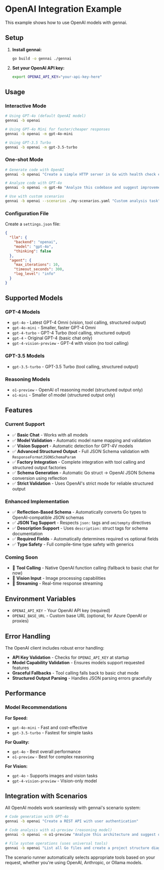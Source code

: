 # OpenAI Integration Example

This example shows how to use OpenAI models with gennai.

## Setup

1. **Install gennai:**
   ```bash
   go build -o gennai ./gennai
   ```

2. **Set your OpenAI API key:**
   ```bash
   export OPENAI_API_KEY="your-api-key-here"
   ```

## Usage

### Interactive Mode

```bash
# Using GPT-4o (default OpenAI model)
gennai -b openai

# Using GPT-4o Mini for faster/cheaper responses  
gennai -b openai -m gpt-4o-mini

# Using GPT-3.5 Turbo
gennai -b openai -m gpt-3.5-turbo
```

### One-shot Mode

```bash
# Generate code with OpenAI
gennai -b openai "Create a simple HTTP server in Go with health check endpoint"

# Analyze code with GPT-4o
gennai -b openai -m gpt-4o "Analyze this codebase and suggest improvements"

# Use with custom scenarios
gennai -b openai --scenarios ./my-scenarios.yaml "Custom analysis task"
```

### Configuration File

Create a `settings.json` file:

```json
{
  "llm": {
    "backend": "openai",
    "model": "gpt-4o",
    "thinking": false
  },
  "agent": {
    "max_iterations": 10,
    "timeout_seconds": 300,
    "log_level": "info"
  }
}
```

## Supported Models

### GPT-4 Models
- `gpt-4o` - Latest GPT-4 Omni (vision, tool calling, structured output)
- `gpt-4o-mini` - Smaller, faster GPT-4 Omni  
- `gpt-4-turbo` - GPT-4 Turbo (tool calling, structured output)
- `gpt-4` - Original GPT-4 (basic chat only)
- `gpt-4-vision-preview` - GPT-4 with vision (no tool calling)

### GPT-3.5 Models
- `gpt-3.5-turbo` - GPT-3.5 Turbo (tool calling, structured output)

### Reasoning Models
- `o1-preview` - OpenAI o1 reasoning model (structured output only)
- `o1-mini` - Smaller o1 model (structured output only)

## Features

### Current Support
- ✅ **Basic Chat** - Works with all models
- ✅ **Model Validation** - Automatic model name mapping and validation  
- ✅ **Vision Support** - Automatic detection for GPT-4V models
- ✅ **Advanced Structured Output** - Full JSON Schema validation with `ResponseFormatJSONSchemaParam`
- ✅ **Factory Integration** - Complete integration with tool calling and structured output factories
- ✅ **Schema Generation** - Automatic Go struct → OpenAI JSON Schema conversion using reflection
- ✅ **Strict Validation** - Uses OpenAI's strict mode for reliable structured output

### Enhanced Implementation
- ✅ **Reflection-Based Schema** - Automatically converts Go types to OpenAI-compatible JSON schemas
- ✅ **JSON Tag Support** - Respects `json:` tags and `omitempty` directives  
- ✅ **Description Support** - Uses `description:` struct tags for schema documentation
- ✅ **Required Fields** - Automatically determines required vs optional fields
- ✅ **Type Safety** - Full compile-time type safety with generics

### Coming Soon
- 🚧 **Tool Calling** - Native OpenAI function calling (fallback to basic chat for now)
- 🚧 **Vision Input** - Image processing capabilities
- 🚧 **Streaming** - Real-time response streaming

## Environment Variables

- `OPENAI_API_KEY` - Your OpenAI API key (required)
- `OPENAI_BASE_URL` - Custom base URL (optional, for Azure OpenAI or proxies)

## Error Handling

The OpenAI client includes robust error handling:

- **API Key Validation** - Checks for `OPENAI_API_KEY` at startup
- **Model Capability Validation** - Ensures models support requested features  
- **Graceful Fallbacks** - Tool calling falls back to basic chat mode
- **Structured Output Parsing** - Handles JSON parsing errors gracefully

## Performance

### Model Recommendations

**For Speed:**
- `gpt-4o-mini` - Fast and cost-effective
- `gpt-3.5-turbo` - Fastest for simple tasks

**For Quality:**
- `gpt-4o` - Best overall performance
- `o1-preview` - Best for complex reasoning

**For Vision:**
- `gpt-4o` - Supports images and vision tasks
- `gpt-4-vision-preview` - Vision-only model

## Integration with Scenarios

All OpenAI models work seamlessly with gennai's scenario system:

```bash
# Code generation with GPT-4o
gennai -b openai "Create a REST API with user authentication"

# Code analysis with o1-preview (reasoning model)
gennai -b openai -m o1-preview "Analyze this architecture and suggest optimizations"

# File system operations (uses universal tools)
gennai -b openai "List all Go files and create a project structure diagram"
```

The scenario runner automatically selects appropriate tools based on your request, whether you're using OpenAI, Anthropic, or Ollama models.
